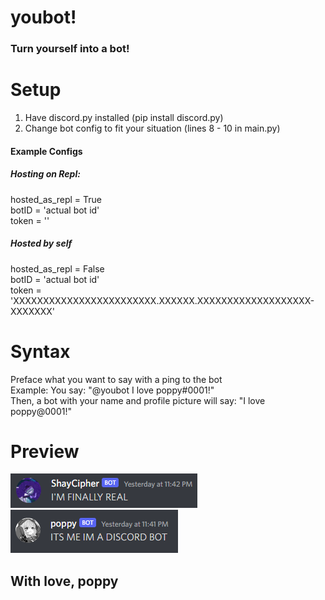 # youbot!
### Turn yourself into a bot!

# Setup
1. Have discord.py installed (pip install discord.py)   
2. Change bot config to fit your situation (lines 8 - 10 in main.py)  
#### Example Configs
##### Hosting on Repl:
hosted_as_repl = True  
botID = 'actual bot id'  
token = ''  
##### Hosted by self
hosted_as_repl = False  
botID = 'actual bot id'  
token = 'XXXXXXXXXXXXXXXXXXXXXXXX.XXXXXX.XXXXXXXXXXXXXXXXXXX-XXXXXXX'  

# Syntax
Preface what you want to say with a ping to the bot  
Example: You say: "@youbot I love poppy#0001!"  
Then, a bot with your name and profile picture will say: "I love poppy@0001!"  

# Preview
<img src=https://raw.githubusercontent.com/ignpoppyseed/youbot/main/preview/preview1.png> </br>
<img src=https://raw.githubusercontent.com/ignpoppyseed/youbot/main/preview/preview2.png>

## With love, poppy

